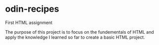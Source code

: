 # odin-recipes
First HTML assignment

The purpose of this project is to focus on the fundementals of HTML and apply the knowledge I learned so far to create a basic HTML project.
